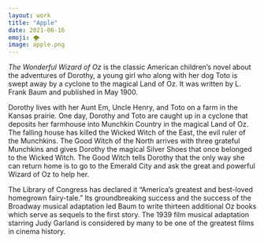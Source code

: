 ```yaml
---
layout: work
title: "Apple"
date: 2021-06-16
emoji: 🌪️
image: apple.png
---
```

_The Wonderful Wizard of Oz_ is the classic American children’s novel about the adventures of Dorothy, a young girl who along with her dog Toto is swept away by a cyclone to the magical Land of Oz. It was written by L. Frank Baum and published in May 1900.

Dorothy lives with her Aunt Em, Uncle Henry, and Toto on a farm in the Kansas prairie. One day, Dorothy and Toto are caught up in a cyclone that deposits her farmhouse into Munchkin Country in the magical Land of Oz. The falling house has killed the Wicked Witch of the East, the evil ruler of the Munchkins. The Good Witch of the North arrives with three grateful Munchkins and gives Dorothy the magical Silver Shoes that once belonged to the Wicked Witch. The Good Witch tells Dorothy that the only way she can return home is to go to the Emerald City and ask the great and powerful Wizard of Oz to help her.

The Library of Congress has declared it “America’s greatest and best-loved homegrown fairy-tale.” Its groundbreaking success and the success of the Broadway musical adaptation led Baum to write thirteen additional Oz books which serve as sequels to the first story. The 1939 film musical adaptation starring Judy Garland is considered by many to be one of the greatest films in cinema history.
